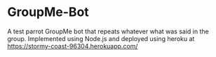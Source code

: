 # GroupMe-Bot
A test parrot GroupMe bot that repeats whatever what was said in the group. 
Implemented using Node.js and deployed using heroku at https://stormy-coast-96304.herokuapp.com/


